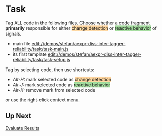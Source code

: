 <script>
import { editSelf } from './../helpers.js'
editSelf(this)
</script>
# Task

Tag ALL code in the following files. Choose whether a code fragment **primarily** responsible for either <span style='background-color: #fdd49e;'>change detection</span> or <span style='background-color: #a1d99b;'>reactive behavior</span> of signals.

- main file <edit://demos/stefan/aexpr-diss-inter-tagger-reliability/task/task-main.js>
- its first template <edit://demos/stefan/aexpr-diss-inter-tagger-reliability/task/task-setup.js>

Tag by selecting code, then use shortcuts:

- *Alt-H:* mark selected code as <span style='background-color: #fdd49e;'>change detection</span>
- *Alt-J:* mark selected code as <span style='background-color: #a1d99b;'>reactive behavior</span>
- *Alt-K:* remove mark from selected code
<!-- - Alt-L: mark selected code as <span style='background-color: #9ecae1;'>change detection</span> -->

or use the right-click context menu.

## Up Next

[Evaluate Results](edit://demos/stefan/aexpr-diss-inter-tagger-reliability/auswertung.md)
